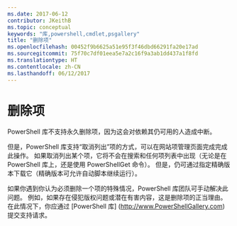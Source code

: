 ```yaml
---
ms.date: 2017-06-12
contributor: JKeithB
ms.topic: conceptual
keywords: "库,powershell,cmdlet,psgallery"
title: "删除项"
ms.openlocfilehash: 00452f9b6625a51e95f3f46dbd66291fa20e17ad
ms.sourcegitcommit: 75f70c7df01eea5e7a2c16f9a3ab1dd437a1f8fd
ms.translationtype: HT
ms.contentlocale: zh-CN
ms.lasthandoff: 06/12/2017
---
```

<a id="deleting-items" class="xliff"></a>
# 删除项

PowerShell 库不支持永久删除项，因为这会对依赖其仍可用的人造成中断。

但是，PowerShell 库支持“取消列出”项的方式，可以在网站项管理页面完成完成此操作。 如果取消列出某个项，它将不会在搜索和任何项列表中出现（无论是在 PowerShell 库上，还是使用 PowerShellGet 命令）。 但是，仍可通过指定精确版本下载它（精确版本可允许自动脚本继续运行）。

如果你遇到你认为必须删除一个项的特殊情况，PowerShell 库团队可手动解决此问题。 例如，如果存在侵犯版权问题或潜在有害内容，这是删除项的正当理由。 在此情况下，你应通过 [PowerShell 库] (http://www.PowerShellGallery.com) 提交支持请求。

